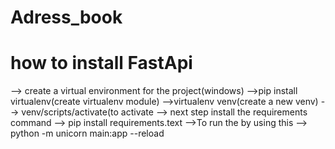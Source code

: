 # Adress_book
# how to install FastApi
--> create a virtual environment for the project(windows)
          -->pip install virtualenv(create virtualenv module)
          -->virtualenv venv(create a new venv)
          --> venv/scripts/activate(to activate
--> next step install the requirements command --> pip install requirements.text
-->To run the by using this --> python -m unicorn main:app --reload
